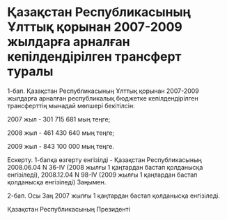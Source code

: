 # Қазақстан Республикасының Ұлттық қорынан 2007-2009 жылдарға арналған кепілдендірілген трансферт туралы

1-бап. Қазақстан Республикасының Ұлттық қорынан 2007-2009 жылдарға арналған республикалық бюджетке кепілдендірілген трансферттің мынадай мөлшері бекітілсін:

2007 жыл - 301 715 681 мың теңге;

2008 жыл - 461 430 640 мың теңге;

2009 жыл - 843 100 000 мың теңге.

Ескерту. 1-бапқа өзгерту енгізілді - Қазақстан Республикасының 2008.06.04 N 36-IV (2008 жылғы 1 қаңтардан бастап қолданысқа енгізіледі), 2008.12.04 N 98-IV (2009 жылғы 1 қаңтардан бастап қолданысқа енгізіледі) Заңымен.

2-бап. Осы Заң 2007 жылғы 1 қаңтардан бастап қолданысқа енгізіледі.

Қазақстан Республикасының Президенті

